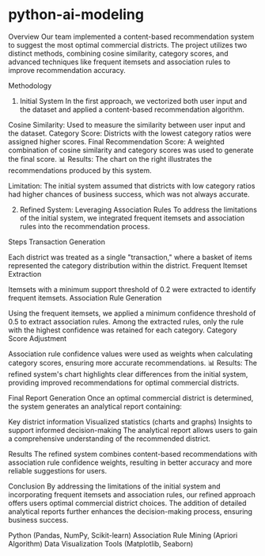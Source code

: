 # python-ai-modeling
Overview
Our team implemented a content-based recommendation system to suggest the most optimal commercial districts. The project utilizes two distinct methods, combining cosine similarity, category scores, and advanced techniques like frequent itemsets and association rules to improve recommendation accuracy.

Methodology
1. Initial System
In the first approach, we vectorized both user input and the dataset and applied a content-based recommendation algorithm.

Cosine Similarity: Used to measure the similarity between user input and the dataset.
Category Score: Districts with the lowest category ratios were assigned higher scores.
Final Recommendation Score: A weighted combination of cosine similarity and category scores was used to generate the final score.
📊 Results: The chart on the right illustrates the recommendations produced by this system.

Limitation:
The initial system assumed that districts with low category ratios had higher chances of business success, which was not always accurate.

2. Refined System: Leveraging Association Rules
To address the limitations of the initial system, we integrated frequent itemsets and association rules into the recommendation process.

Steps
Transaction Generation

Each district was treated as a single "transaction," where a basket of items represented the category distribution within the district.
Frequent Itemset Extraction

Itemsets with a minimum support threshold of 0.2 were extracted to identify frequent itemsets.
Association Rule Generation

Using the frequent itemsets, we applied a minimum confidence threshold of 0.5 to extract association rules.
Among the extracted rules, only the rule with the highest confidence was retained for each category.
Category Score Adjustment

Association rule confidence values were used as weights when calculating category scores, ensuring more accurate recommendations.
📊 Results: The refined system's chart highlights clear differences from the initial system, providing improved recommendations for optimal commercial districts.

Final Report Generation
Once an optimal commercial district is determined, the system generates an analytical report containing:

Key district information
Visualized statistics (charts and graphs)
Insights to support informed decision-making
The analytical report allows users to gain a comprehensive understanding of the recommended district.

Results
The refined system combines content-based recommendations with association rule confidence weights, resulting in better accuracy and more reliable suggestions for users.

Conclusion
By addressing the limitations of the initial system and incorporating frequent itemsets and association rules, our refined approach offers users optimal commercial district choices. The addition of detailed analytical reports further enhances the decision-making process, ensuring business success.


Python (Pandas, NumPy, Scikit-learn)
Association Rule Mining (Apriori Algorithm)
Data Visualization Tools (Matplotlib, Seaborn)
